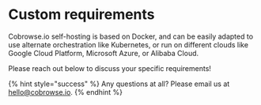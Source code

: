 # Custom requirements

Cobrowse.io self-hosting is based on Docker, and can be easily adapted to use alternate orchestration like Kubernetes, or run on different clouds like Google Cloud Platform, Microsoft Azure, or Alibaba Cloud. 

Please reach out below to discuss your specific requirements!

{% hint style="success" %}
Any questions at all? Please email us at [hello@cobrowse.io](mailto:hello@cobrowse.io).
{% endhint %}

